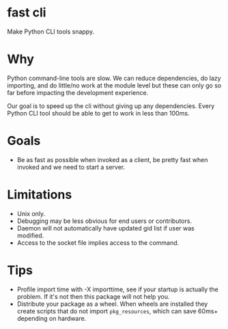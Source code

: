 # fast cli

Make Python CLI tools snappy.

# Why

Python command-line tools are slow. We can reduce dependencies, do lazy
importing, and do little/no work at the module level but these can only go
so far before impacting the development experience.

Our goal is to speed up the cli without giving up any dependencies. Every Python
CLI tool should be able to get to work in less than 100ms.

# Goals

* Be as fast as possible when invoked as a client, be pretty fast when invoked
  and we need to start a server.

# Limitations

* Unix only.
* Debugging may be less obvious for end users or contributors.
* Daemon will not automatically have updated gid list if user was modified.
* Access to the socket file implies access to the command.

# Tips

* Profile import time with -X importtime, see if your startup is actually the
  problem. If it's not then this package will not help you.
* Distribute your package as a wheel. When wheels are installed they create
  scripts that do not import `pkg_resources`, which can save 60ms+ depending
  on hardware.
